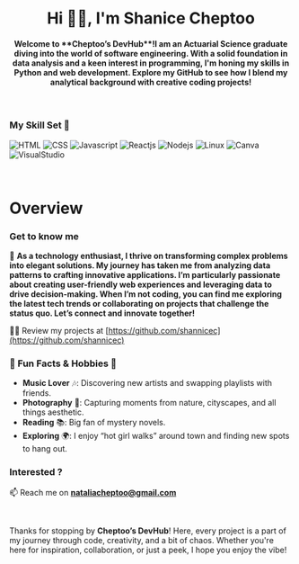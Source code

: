 <!-- 
  -- SECTION: INTRODUCTION
  -- 
  -->

<h1 align="center">Hi 👋🏾, I'm Shanice Cheptoo</h1>
<h4 align="center">Welcome to **Cheptoo’s DevHub**!I am an Actuarial Science graduate diving into the world of software engineering. With a solid foundation in data analysis and a keen interest in programming, I'm honing my skills in Python and web development. Explore my GitHub to see how I blend my analytical background with creative coding projects!</h4>

<br/>

  ### My Skill Set :rocket:
![HTML](https://img.shields.io/badge/HTML-239120?style=for-the-badge&logo=html5&logoColor=white)
![CSS](https://img.shields.io/badge/css3-%1572B6.svg?style=for-the-badge&logo=css3&logoColor=white&color=1572B6)
![Javascript](https://img.shields.io/badge/javscript-%F7DF1E.svg?style=for-the-badge&logo=javascript&logoColor=black&color=F7DF1E)
![Reactjs](https://img.shields.io/badge/React-20232A?style=for-the-badge&logo=react&logoColor=61DAFB)
![Nodejs](https://img.shields.io/badge/Node.js-43853D?style=for-the-badge&logo=node.js&logoColor=white)
![Linux](https://img.shields.io/badge/Linux-FCC624?style=for-the-badge&logo=linux&logoColor=black)
![Canva](https://img.shields.io/badge/Canva-%2300C4CC.svg?&style=for-the-badge&logo=Canva&logoColor=white)
![VisualStudio](https://img.shields.io/badge/Visual_Studio-5C2D91?style=for-the-badge&logo=visual%20studio&logoColor=white)


</p>

<br/>

<!-- 
  -- SECTION: OVERVIEW
  -- 
  -->

<h1>Overview</h1>

### Get to know me

💬  **As a technology enthusiast, I thrive on transforming complex problems into elegant solutions. My journey has taken me from analyzing data patterns to crafting innovative applications. I’m particularly passionate about creating user-friendly web experiences and leveraging data to drive decision-making. When I’m not coding, you can find me exploring the latest tech trends or collaborating on projects that challenge the status quo. Let’s connect and innovate together!**

👨‍💻 Review my projects at [https://github.com/shannicec](https://github.com/shannicec)


### 💖 Fun Facts & Hobbies 🎀

- **Music Lover** 🎶: Discovering new artists and swapping playlists with friends.
- **Photography** 📸: Capturing moments from nature, cityscapes, and all things aesthetic.
- **Reading** 📚: Big fan of mystery novels.
- **Exploring** 🌍: I enjoy “hot girl walks” around town and finding new spots to hang out.


### Interested ?

📫 Reach me on **nataliacheptoo@gmail.com**

<br />

Thanks for stopping by **Cheptoo’s DevHub**! Here, every project is a part of my journey through code, creativity, and a bit of chaos. Whether you're here for inspiration, collaboration, or just a peek, I hope you enjoy the vibe!

<!-- END -->
